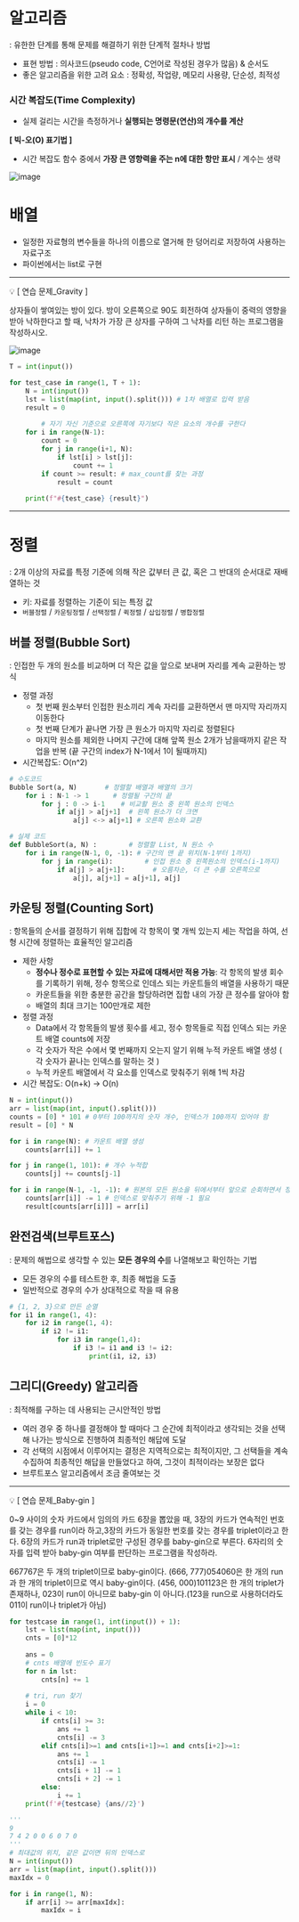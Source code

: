 # 알고리즘

: 유한한 단계를 통해 문제를 해결하기 위한 단계적 절차나 방법

- 표현 방법 : 의사코드(pseudo code, C언어로 작성된 경우가 많음) & 순서도
- 좋은 알고리즘을 위한 고려 요소 : 정확성, 작업량, 메모리 사용량, 단순성, 최적성

### 시간 복잡도(Time Complexity)

- 실제 걸리는 시간을 측정하거나 **실행되는 명령문(연산)의 개수를 계산**

**[ 빅-오(O) 표기법 ]**

- 시간 복잡도 함수 중에서 **가장 큰 영향력을 주는 n에 대한 항만 표시** / 계수는 생략

![image](https://user-images.githubusercontent.com/109488657/183447222-d115e7fb-834a-4fde-9261-4ac5ce6c0b40.png)

# 배열

- 일정한 자료형의 변수들을 하나의 이름으로 열거해 한 덩어리로 저장하여 사용하는 자료구조
- 파이썬에서는 list로 구현

---

<aside>
💡 [ 연습 문제_Gravity ]

상자들이 쌓여있는 방이 있다. 방이 오른쪽으로 90도 회전하여 상자들이 중력의 영향을 받아 낙하한다고 할 때, 낙차가 가장 큰 상자를 구하여 그 낙차를 리턴 하는 프로그램을 작성하시오.

</aside>

![image](https://user-images.githubusercontent.com/109488657/183446971-1ef73444-9062-480c-8001-6f020727513a.png)


```python
T = int(input())

for test_case in range(1, T + 1):
    N = int(input())
    lst = list(map(int, input().split())) # 1차 배열로 입력 받음
    result = 0
 
		# 자기 자신 기준으로 오른쪽에 자기보다 작은 요소의 개수를 구한다
    for i in range(N-1):
        count = 0
        for j in range(i+1, N):
            if lst[i] > lst[j]:
                count += 1
        if count >= result: # max_count를 찾는 과정
            result = count
 
    print(f"#{test_case} {result}")
```

---

# 정렬

: 2개 이상의 자료를 특정 기준에 의해 작은 값부터 큰 값, 혹은 그 반대의 순서대로 재배열하는 것

- 키: 자료를 정렬하는 기준이 되는 특정 값
- `버블정렬` / `카운팅정렬` / `선택정렬` / `퀵정렬` / `삽입정렬` / `병합정렬`

## 버블 정렬(Bubble Sort)

: 인접한 두 개의 원소를 비교하며 더 작은 값을 앞으로 보내며 자리를 계속 교환하는 방식

- 정렬 과정
    - 첫 번째 원소부터 인접한 원소끼리 계속 자리를 교환하면서 맨 마지막 자리까지 이동한다
    - 첫 번째 단계가 끝나면 가장 큰 원소가 마지막 자리로 정렬된다
    - 마지막 원소를 제외한 나머지 구간에 대해 앞쪽 원소 2개가 남을때까지 같은 작업을 반복 (끝 구간의 index가 N-1에서 1이 될때까지)
- 시간복잡도: O(n^2)

```python
# 수도코드
Bubble Sort(a, N)       # 정렬할 배열과 배열의 크기
	for i : N-1 -> 1      # 정렬될 구간의 끝
		for j : 0 -> i-1    # 비교활 원소 중 왼쪽 원소의 인덱스
			if a[j] > a[j+1]  # 왼쪽 원소가 더 크면
				a[j] <-> a[j+1] # 오른쪽 원소와 교환

# 실제 코드
def BubbleSort(a, N) :        # 정렬할 List, N 원소 수
	for i in range(N-1, 0, -1): # 구간의 맨 끝 위치(N-1부터 1까지)
		for j in range(i):        # 인접 원소 중 왼쪽원소의 인덱스(i-1까지)
			if a[j] > a[j+1]:       # 오름차순, 더 큰 수를 오른쪽으로
				a[j], a[j+1] = a[j+1], a[j]
```

## 카운팅 정렬(Counting Sort)

: 항목들의 순서를 결정하기 위해 집합에 각 항목이 몇 개씩 있는지 세는 작업을 하여, 선형 시간에 정렬하는 효율적인 알고리즘

- 제한 사항
    - **정수나 정수로 표현할 수 있는 자료에 대해서만 적용 가능**: 각 항목의 발생 회수를 기록하기 위해, 정수 항목으로 인데스 되는 카운트들의 배열을 사용하기 때문
    - 카운트들을 위한 충분한 공간을 할당하려면 집합 내의 가장 큰 정수를 알아야 함
    - 배열의 최대 크기는 100만개로 제한
- 정렬 과정
    - Data에서 각 항목들의 발생 횟수를 세고, 정수 항목들로 직접 인덱스 되는 카운트 배열 counts에 저장
    - 각 숫자가 작은 수에서 몇 번째까지 오는지 알기 위해 누적 카운트 배열 생성 ( 각 숫자가 끝나는 인덱스를 말하는 것 )
    - 누적 카운트 배열에서 각 요소를 인덱스로 맞춰주기 위해 1씩 차감
- 시간 복잡도: O(n+k) → O(n)

```python
N = int(input())
arr = list(map(int, input().split()))
counts = [0] * 101 # 0부터 100까지의 숫자 개수, 인덱스가 100까지 있어야 함
result = [0] * N

for i in range(N): # 카운트 배열 생성
	counts[arr[i]] += 1

for j in range(1, 101): # 개수 누적합
	counts[j] += counts[j-1]

for i in range(N-1, -1, -1): # 원본의 모든 원소을 뒤에서부터 앞으로 순회하면서 정렬 결과를 tmp에 저장
	counts[arr[i]] -= 1 # 인덱스로 맞춰주기 위해 -1 필요
	result[counts[arr[i]]] = arr[i]
```

## 완전검색(브루트포스)

: 문제의 해법으로 생각할 수 있는 **모든 경우의 수**를 나열해보고 확인하는 기법

- 모든 경우의 수를 테스트한 후, 최종 해법을 도출
- 일반적으로 경우의 수가 상대적으로 작을 때 유용

```python
# {1, 2, 3}으로 만든 순열
for i1 in range(1, 4):
	for i2 in range(1, 4):
		if i2 != i1:
			for i3 in range(1,4):
				if i3 != i1 and i3 != i2:
					print(i1, i2, i3)
```

## 그리디(Greedy) 알고리즘

: 최적해를 구하는 데 사용되는 근시안적인 방법

- 여러 경우 중 하나를 결정해야 할 때마다 그 순간에 최적이라고 생각되는 것을 선택해 나가는 방식으로 진행하여 최종적인 해답에 도달
- 각 선택의 시점에서 이루어지는 결정은 지역적으로는 최적이지만, 그 선택들을 계속 수집하여 최종적인 해답을 만들었다고 하여, 그것이 최적이라는 보장은 없다
- 브루트포스 알고리즘에서 조금 줄여보는 것

---

<aside>
💡 [ 연습 문제_Baby-gin ]

0~9 사이의 숫자 카드에서 임의의 카드 6장을 뽑았을 때, 3장의 카드가 연속적인 번호를 갖는 경우를 run이라 하고,3장의 카드가 동일한 번호를 갖는 경우를 triplet이라고 한다.
6장의 카드가 run과 triplet로만 구성된 경우를 baby-gin으로 부른다.
6자리의 숫자를 입력 받아 baby-gin 여부를 판단하는 프로그램을 작성하라.

667767은 두 개의 triplet이므로 baby-gin이다. (666, 777)054060은 한 개의 run과 한 개의 triplet이므로 역시 baby-gin이다. (456, 000)101123은 한 개의 triplet가 존재하나, 023이 run이 아니므로 baby-gin 이 아니다.(123을 run으로 사용하더라도 011이 run이나 triplet가 아님)

</aside>

```python
for testcase in range(1, int(input()) + 1):
    lst = list(map(int, input()))
    cnts = [0]*12
 
    ans = 0
    # cnts 배열에 빈도수 표기
    for n in lst:
        cnts[n] += 1
 
    # tri, run 찾기
    i = 0
    while i < 10:
        if cnts[i] >= 3:
            ans += 1
            cnts[i] -= 3
        elif cnts[i]>=1 and cnts[i+1]>=1 and cnts[i+2]>=1:
            ans += 1
            cnts[i] -= 1
            cnts[i + 1] -= 1
            cnts[i + 2] -= 1
        else:
            i += 1
    print(f'#{testcase} {ans//2}')
```



```python
'''
9
7 4 2 0 0 6 0 7 0
'''
# 최대값의 위치, 같은 값이면 뒤의 인덱스로 
N = int(input())
arr = list(map(int, input().split()))
maxIdx = 0

for i in range(1, N):
    if arr[i] >= arr[maxIdx]:
        maxIdx = i
```
